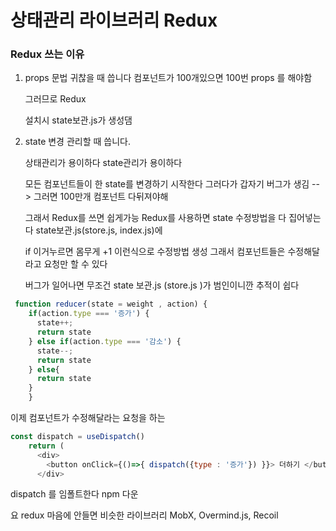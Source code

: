 # 상태관리 라이브러리 Redux

### Redux 쓰는 이유 

1. props 문법 귀찮을 때 씁니다
    컴포넌트가 100개있으면 100번 props 를 해야함

    그러므로 Redux 

    설치시 state보관.js가 생성댐

2. state 변경 관리할 때 씁니다.

    상태관리가 용이하다
    state관리가 용이하다
    
    모든 컴포넌트들이 한 state를 변경하기 시작한다
    그러다가 갑자기 버그가 생김 --> 그러면 100만개 컴포넌트 다뒤져야해

    그래서 Redux를 쓰면 쉽게가능
    Redux를 사용하면
    state 수정방법을 다 집어넣는다 state보관.js(store.js, index.js)에 

    if 이거누르면 몸무게 +1 이런식으로 수정방법 생성
    그래서 컴포넌트들은 수정해달라고 요청만 할 수 있다 

    버그가 일어나면 무조건 state 보관.js (store.js )가 범인이니깐 추적이 쉽다

```javascript
 function reducer(state = weight , action) {
	if(action.type === '증가') {
	  state++;
	  return state
	} else if(action.type === '감소') {
	  state--;
	  return state
	} else{
	  return state 
	}
	}
```


이제 컴포넌트가 수정해달라는 요청을 하는 




```javascript
const dispatch = useDispatch()
	return (
	  <div>
		<button onClick={()=>{ dispatch({type : '증가'}) }}> 더하기 </button>
	  </div> 
```

dispatch 를 임폴트한다 npm 다운

요 redux 마음에 안들면 비슷한 라이브러리  MobX, Overmind.js, Recoil 
 
